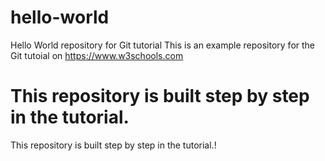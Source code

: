 # hello-world
Hello World repository for Git tutorial
This is an example repository for the Git tutoial on https://www.w3schools.com

This repository is built step by step in the tutorial.  
=======
This repository is built step by step in the tutorial.!
